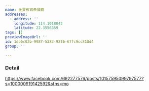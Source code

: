 ```yaml
---
name: 金寶夜宵茶餐廳
addresses:
  - address: ''
    longitude: 114.1018042
    latitude: 22.3556359
tags: []
previewImageUrl: ''
id: 1db5c02b-9987-5383-92f6-67fc9cc810d4
group: ''

---
```

### Detail
https://www.facebook.com/692277576/posts/10157595099797577?s=100000919142592&sfns=mo
